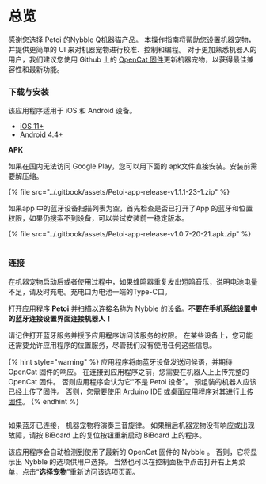 # 总览

感谢您选择 Petoi 的Nybble Q机器猫产品。 本操作指南将帮助您设置机器宠物，并提供更简单的 UI 来对机器宠物进行校准、控制和编程。 对于更加熟悉机器人的用户，我们建议您使用 Github 上的 [OpenCat 固件](https://github.com/PetoiCamp/OpenCat)更新机器宠物，以获得最佳兼容性和最新功能。

### 下载与安装 <a href="#xia-zai-yu-an-zhuang" id="xia-zai-yu-an-zhuang"></a>

该应用程序适用于 iOS 和 Android 设备。

* ​[iOS 11+](https://apps.apple.com/us/app/petoi/id1581548095)​
* ​[Android 4.4+](https://play.google.com/store/apps/details?id=com.petoi.petoiapp)​

**APK**

如果在国内无法访问 Google Play，您可以用下面的 apk文件直接安装。安装前需要解压缩。

{% file src="../.gitbook/assets/Petoi-app-release-v1.1.1-23-1.zip" %}

如果app 中的蓝牙设备扫描列表为空，首先检查是否已打开了App 的蓝牙和位置权限，如果仍搜索不到设备，可以尝试安装前一稳定版本。

{% file src="../.gitbook/assets/Petoi-app-release-v1.0.7-20-21.apk.zip" %}

<figure><img src="https://docs.petoi.com/~gitbook/image?url=https%3A%2F%2F201656985-files.gitbook.io%2F%7E%2Ffiles%2Fv0%2Fb%2Fgitbook-x-prod.appspot.com%2Fo%2Fspaces%252F-MQ6a951Q6Jn1Zzt5Ajr-3369173170%252Fuploads%252Fk98va4WtCOgjyLYXBlZN%252Fapp_image.png%3Falt%3Dmedia%26token%3Db79fbbcb-80e3-4319-b926-5ef3c2691779&#x26;width=768&#x26;dpr=4&#x26;quality=100&#x26;sign=659c0f9a&#x26;sv=2" alt=""><figcaption></figcaption></figure>

### 连接 <a href="#lian-jie" id="lian-jie"></a>

在机器宠物启动后或者使用过程中，如果蜂鸣器重复发出短鸣音乐，说明电池电量不足，请及时充电。充电口为电池一端的Type-C口。

打开应用程序 **Petoi** 并扫描以连接名称为 Nybble 的设备。**不要在手机系统设置中的蓝牙连接设置界面连接机器人！**&#x20;

请记住打开蓝牙服务并授予应用程序访问该服务的权限。 在某些设备上，您可能还需要允许应用程序的位置服务，尽管我们没有使用任何这些信息。

{% hint style="warning" %}
应用程序将向蓝牙设备发送问候语，并期待 OpenCat 固件的响应。 在连接到应用程序之前，您需要在机器人上上传完整的 OpenCat 固件。 否则应用程序会认为它“不是 Petoi 设备”。 预组装的机器人应该已经上传了固件。 否则，您需要使用 Arduino IDE 或桌面应用程序对其进行[上传固件](../zhuo-mian-ying-yong/gu-jian-shang-zai.md)。
{% endhint %}

<figure><img src="https://docs.petoi.com/~gitbook/image?url=https%3A%2F%2F96307915-files.gitbook.io%2F%7E%2Ffiles%2Fv0%2Fb%2Fgitbook-x-prod.appspot.com%2Fo%2Fspaces%252F-MQ6a951Q6Jn1Zzt5Ajr-3369173170%252Fuploads%252Fi8lBx7YuAEm4e1ZxKpuo%252FconnectModel_cn.png%3Falt%3Dmedia%26token%3Db7fd52d5-8f47-4649-9b10-8dceb4577b5c&#x26;width=768&#x26;dpr=4&#x26;quality=100&#x26;sign=c87c2149&#x26;sv=2" alt=""><figcaption></figcaption></figure>

如果蓝牙已连接， 机器宠物将演奏三音旋律。 如果稍后机器宠物没有响应或出现故障，请按 BiBoard 上的复位按钮重新启动 BiBoard 上的程序。

该应用程序会自动检测到使用了最新的 OpenCat 固件的 Nybble 。 否则，它将显示出 Nybble 的选项供用户选择。 当然也可以在控制面板中点击打开右上角菜单，点击“**选择宠物**”重新访问该选项页面。

<figure><img src="https://docs.petoi.com/~gitbook/image?url=https%3A%2F%2F201656985-files.gitbook.io%2F%7E%2Ffiles%2Fv0%2Fb%2Fgitbook-x-prod.appspot.com%2Fo%2Fspaces%252F-MQ6a951Q6Jn1Zzt5Ajr-3369173170%252Fuploads%252FWirOMvPmIVZJUz0DL5X2%252FControl_Cali_cn.jpg%3Falt%3Dmedia%26token%3Da2d45d83-3592-485e-b7b6-ff017206b5c1&#x26;width=768&#x26;dpr=4&#x26;quality=100&#x26;sign=4cf88ff9&#x26;sv=2" alt=""><figcaption></figcaption></figure>
